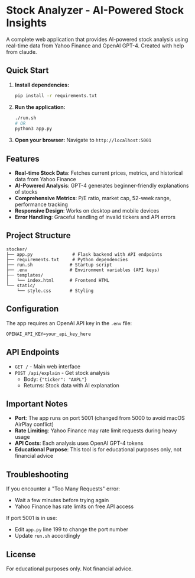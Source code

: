 # Stock Analyzer - AI-Powered Stock Insights

A complete web application that provides AI-powered stock analysis using real-time data from Yahoo Finance and OpenAI GPT-4. Created with help from claude.

## Quick Start

1. **Install dependencies:**
   ```bash
   pip install -r requirements.txt
   ```

2. **Run the application:**
   ```bash
   ./run.sh
   # OR
   python3 app.py
   ```

3. **Open your browser:**
   Navigate to `http://localhost:5001`

## Features

- **Real-time Stock Data**: Fetches current prices, metrics, and historical data from Yahoo Finance
- **AI-Powered Analysis**: GPT-4 generates beginner-friendly explanations of stocks
- **Comprehensive Metrics**: P/E ratio, market cap, 52-week range, performance tracking
- **Responsive Design**: Works on desktop and mobile devices
- **Error Handling**: Graceful handling of invalid tickers and API errors

## Project Structure

```
stocker/
├── app.py               # Flask backend with API endpoints
├── requirements.txt     # Python dependencies
├── run.sh              # Startup script
├── .env                # Environment variables (API keys)
├── templates/
│   └── index.html      # Frontend HTML
└── static/
    └── style.css       # Styling
```

## Configuration

The app requires an OpenAI API key in the `.env` file:
```
OPENAI_API_KEY=your_api_key_here
```

## API Endpoints

- `GET /` - Main web interface
- `POST /api/explain` - Get stock analysis
  - Body: `{"ticker": "AAPL"}`
  - Returns: Stock data with AI explanation

## Important Notes

- **Port**: The app runs on port 5001 (changed from 5000 to avoid macOS AirPlay conflict)
- **Rate Limiting**: Yahoo Finance may rate limit requests during heavy usage
- **API Costs**: Each analysis uses OpenAI GPT-4 tokens
- **Educational Purpose**: This tool is for educational purposes only, not financial advice

## Troubleshooting

If you encounter a "Too Many Requests" error:
- Wait a few minutes before trying again
- Yahoo Finance has rate limits on free API access

If port 5001 is in use:
- Edit `app.py` line 199 to change the port number
- Update `run.sh` accordingly

## License

For educational purposes only. Not financial advice.
